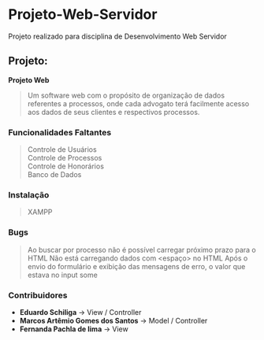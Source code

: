 # Projeto-Web-Servidor

Projeto realizado para disciplina de Desenvolvimento Web Servidor

## Projeto:
**Projeto Web**
> Um software web com o propósito de organização de dados referentes a processos, onde cada advogato terá facilmente acesso aos dados de seus clientes e respectivos processos.

### Funcionalidades Faltantes
> Controle de Usuários  
> Controle de Processos  
> Controle de Honorários  
> Banco de Dados

### Instalação
> XAMPP

### Bugs
> Ao buscar por processo não é possível carregar próximo prazo para o HTML
> Não está carregando dados com <espaço> no HTML
> Após o envio do formulário e exibição das mensagens de erro, o valor que estava no input some

### Contribuidores
- **Eduardo Schiliga** -> View / Controller  
- **Marcos Artêmio Gomes dos Santos** -> Model / Controller  
- **Fernanda Pachla de lima** -> View
